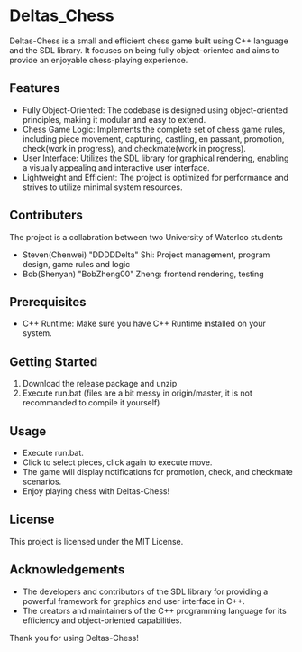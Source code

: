 # Deltas_Chess
Deltas-Chess is a small and efficient chess game built using C++ language and the SDL library. It focuses on being fully object-oriented and aims to provide an enjoyable chess-playing experience.

## Features

- Fully Object-Oriented: The codebase is designed using object-oriented principles, making it modular and easy to extend.
- Chess Game Logic: Implements the complete set of chess game rules, including piece movement, capturing, castling, en passant, promotion, check(work in progress), and checkmate(work in progress).
- User Interface: Utilizes the SDL library for graphical rendering, enabling a visually appealing and interactive user interface.
- Lightweight and Efficient: The project is optimized for performance and strives to utilize minimal system resources.

## Contributers

The project is a collabration between two University of Waterloo students
- Steven(Chenwei) "DDDDDelta" Shi: Project management, program design, game rules and logic
- Bob(Shenyan) "BobZheng00" Zheng: frontend rendering, testing

## Prerequisites

- C++ Runtime: Make sure you have C++ Runtime installed on your system.

## Getting Started

1. Download the release package and unzip
2. Execute run.bat
(files are a bit messy in origin/master, it is not recommanded to compile it yourself)

## Usage

- Execute run.bat.
- Click to select pieces, click again to execute move.
- The game will display notifications for promotion, check, and checkmate scenarios.
- Enjoy playing chess with Deltas-Chess!


## License

This project is licensed under the MIT License.
 
## Acknowledgements

- The developers and contributors of the SDL library for providing a powerful framework for graphics and user interface in C++.
- The creators and maintainers of the C++ programming language for its efficiency and object-oriented capabilities.


Thank you for using Deltas-Chess!
